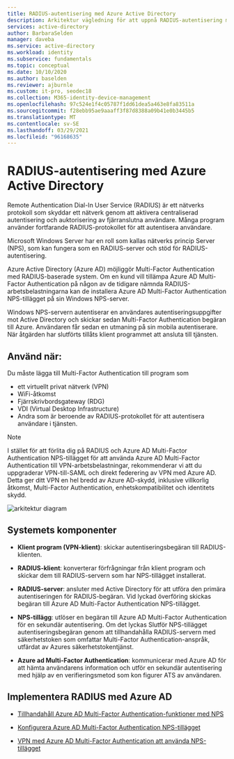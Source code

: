 ```yaml
---
title: RADIUS-autentisering med Azure Active Directory
description: Arkitektur vägledning för att uppnå RADIUS-autentisering med Azure Active Directory.
services: active-directory
author: BarbaraSelden
manager: daveba
ms.service: active-directory
ms.workload: identity
ms.subservice: fundamentals
ms.topic: conceptual
ms.date: 10/10/2020
ms.author: baselden
ms.reviewer: ajburnle
ms.custom: it-pro, seodec18
ms.collection: M365-identity-device-management
ms.openlocfilehash: 97c524e1f4c05787f1dd61dea5a463e8fa83511a
ms.sourcegitcommit: f28ebb95ae9aaaff3f87d8388a09b41e0b3445b5
ms.translationtype: MT
ms.contentlocale: sv-SE
ms.lasthandoff: 03/29/2021
ms.locfileid: "96168635"
---
```

# <a name="radius-authentication-with-azure-active-directory"></a>RADIUS-autentisering med Azure Active Directory

Remote Authentication Dial-In User Service (RADIUS) är ett nätverks protokoll som skyddar ett nätverk genom att aktivera centraliserad autentisering och auktorisering av fjärranslutna användare. Många program använder fortfarande RADIUS-protokollet för att autentisera användare.

Microsoft Windows Server har en roll som kallas nätverks princip Server (NPS), som kan fungera som en RADIUS-server och stöd för RADIUS-autentisering.

Azure Active Directory (Azure AD) möjliggör Multi-Factor Authentication med RADIUS-baserade system. Om en kund vill tillämpa Azure AD Multi-Factor Authentication på någon av de tidigare nämnda RADIUS-arbetsbelastningarna kan de installera Azure AD Multi-Factor Authentication NPS-tillägget på sin Windows NPS-server. 

Windows NPS-servern autentiserar en användares autentiseringsuppgifter mot Active Directory och skickar sedan Multi-Factor Authentication begäran till Azure. Användaren får sedan en utmaning på sin mobila autentiserare. När åtgärden har slutförts tillåts klient programmet att ansluta till tjänsten. 

## <a name="use-when"></a>Använd när: 

Du måste lägga till Multi-Factor Authentication till program som
* ett virtuellt privat nätverk (VPN)
* WiFi-åtkomst
* Fjärrskrivbordsgateway (RDG)
* VDI (Virtual Desktop Infrastructure)
* Andra som är beroende av RADIUS-protokollet för att autentisera användare i tjänsten. 

> [!NOTE]
> I stället för att förlita dig på RADIUS och Azure AD Multi-Factor Authentication NPS-tillägget för att använda Azure AD Multi-Factor Authentication till VPN-arbetsbelastningar, rekommenderar vi att du uppgraderar VPN-till-SAML och direkt federering av VPN med Azure AD. Detta ger ditt VPN en hel bredd av Azure AD-skydd, inklusive villkorlig åtkomst, Multi-Factor Authentication, enhetskompatibilitet och identitets skydd.

![arkitektur diagram](./media/authentication-patterns/radius-auth.png)


## <a name="components-of-the-system"></a>Systemets komponenter 

* **Klient program (VPN-klient)**: skickar autentiseringsbegäran till RADIUS-klienten.

* **RADIUS-klient**: konverterar förfrågningar från klient program och skickar dem till RADIUS-servern som har NPS-tillägget installerat.

* **RADIUS-server**: ansluter med Active Directory för att utföra den primära autentiseringen för RADIUS-begäran. Vid lyckad överföring skickas begäran till Azure AD Multi-Factor Authentication NPS-tillägget.

* **NPS-tillägg**: utlöser en begäran till Azure AD Multi-Factor Authentication för en sekundär autentisering. Om det lyckas Slutför NPS-tillägget autentiseringsbegäran genom att tillhandahålla RADIUS-servern med säkerhetstoken som omfattar Multi-Factor Authentication-anspråk, utfärdat av Azures säkerhetstokentjänst.

* **Azure ad Multi-Factor Authentication**: kommunicerar med Azure AD för att hämta användarens information och utför en sekundär autentisering med hjälp av en verifieringsmetod som kon figurer ATS av användaren.

## <a name="implement-radius-with-azure-ad"></a>Implementera RADIUS med Azure AD 

* [Tillhandahåll Azure AD Multi-Factor Authentication-funktioner med NPS](../authentication/howto-mfa-nps-extension.md) 

* [Konfigurera Azure AD Multi-Factor Authentication NPS-tillägget](../authentication/howto-mfa-nps-extension-advanced.md) 

* [VPN med Azure AD Multi-Factor Authentication att använda NPS-tillägget](../authentication/howto-mfa-nps-extension-vpn.md) 

  
‎ 

